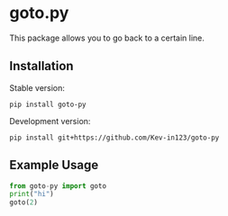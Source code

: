 # goto.py

This package allows you to go back to a certain line.

## Installation

Stable version:

```
pip install goto-py
```

Development version:

```
pip install git+https://github.com/Kev-in123/goto-py
```

## Example Usage

```python
from goto-py import goto
print("hi")
goto(2)
```